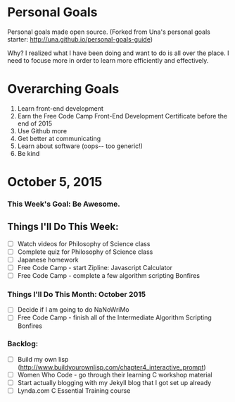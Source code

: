 Personal Goals
==============

Personal goals made open source. (Forked from Una's personal goals starter: http://una.github.io/personal-goals-guide)

Why? I realized what I have been doing and want to do is all over the place. I need to focuse more in order to learn more efficiently and effectively.

# Overarching Goals
1. Learn front-end development
2. Earn the Free Code Camp Front-End Development Certificate before the end of 2015
3. Use Github more
4. Get better at communicating
5. Learn about software (oops-- too generic!)
6. Be kind

# October 5, 2015

### This Week's Goal: Be Awesome.

## Things I'll Do This Week:
- [ ] Watch videos for Philosophy of Science class
- [ ] Complete quiz for Philosophy of Science class
- [ ] Japanese homework
- [ ] Free Code Camp - start Zipline: Javascript Calculator
- [ ] Free Code Camp - complete a few algorithm scripting Bonfires

### Things I'll Do This Month: October 2015
- [ ] Decide if I am going to do NaNoWriMo
- [ ] Free Code Camp - finish all of the Intermediate Algorithm Scripting Bonfires

### Backlog:
- [ ] Build my own lisp (http://www.buildyourownlisp.com/chapter4_interactive_prompt)
- [ ] Women Who Code - go through their learning C workshop material
- [ ] Start actually blogging with my Jekyll blog that I got set up already
- [ ] Lynda.com C Essential Training course
